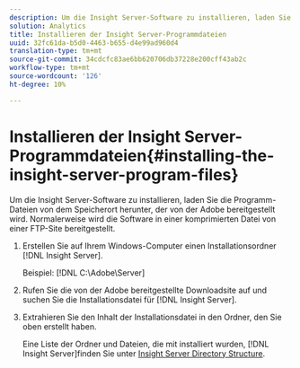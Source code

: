 ```yaml
---
description: Um die Insight Server-Software zu installieren, laden Sie die Programm-Dateien von dem Speicherort herunter, der von der Adobe bereitgestellt wird. Normalerweise wird die Software in einer komprimierten Datei von einer FTP-Site bereitgestellt.
solution: Analytics
title: Installieren der Insight Server-Programmdateien
uuid: 32fc61da-b5d0-4463-b655-d4e99ad960d4
translation-type: tm+mt
source-git-commit: 34cdcfc83ae6bb620706db37228e200cff43ab2c
workflow-type: tm+mt
source-wordcount: '126'
ht-degree: 10%

---
```



# Installieren der Insight Server-Programmdateien{#installing-the-insight-server-program-files}

Um die Insight Server-Software zu installieren, laden Sie die Programm-Dateien von dem Speicherort herunter, der von der Adobe bereitgestellt wird. Normalerweise wird die Software in einer komprimierten Datei von einer FTP-Site bereitgestellt.

1. Erstellen Sie auf Ihrem Windows-Computer einen Installationsordner [!DNL Insight Server].

   Beispiel: [!DNL C:\Adobe\Server]

1. Rufen Sie die von der Adobe bereitgestellte Downloadsite auf und suchen Sie die Installationsdatei für [!DNL Insight Server].
1. Extrahieren Sie den Inhalt der Installationsdatei in den Ordner, den Sie oben erstellt haben.

   Eine Liste der Ordner und Dateien, die mit installiert wurden, [!DNL Insight Server]finden Sie unter [Insight Server Directory Structure](../../../../home/c-inst-svr/c-cfg-stgs-ref/c-ins-svr-dir-str.md#concept-5bcc8cf6d4d44fa6be43a97d23d1a20c).

